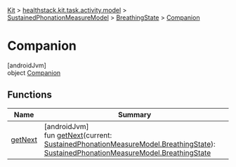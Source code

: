 
[Kit](../../../../../kit.html) > [healthstack.kit.task.activity.model](../../../index.html) > [SustainedPhonationMeasureModel](../../index.html) > [BreathingState](../index.html) > [Companion](index.html)



# Companion



[androidJvm]\
object [Companion](index.html)



## Functions


| Name | Summary |
|---|---|
| [getNext](get-next.html) | [androidJvm]<br>fun [getNext](get-next.html)(current: [SustainedPhonationMeasureModel.BreathingState](../index.html)): [SustainedPhonationMeasureModel.BreathingState](../index.html) |


